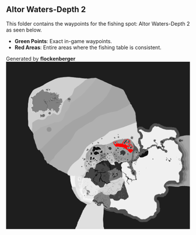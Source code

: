 ## Altor Waters-Depth 2
This folder contains the waypoints for the fishing spot: Altor Waters-Depth 2 as seen below.

- **Green Points**: Exact in-game waypoints.
- **Red Areas**: Entire areas where the fishing table is consistent.

Generated by **flockenberger**
![Altor Waters-Depth 2](./Preview.png?raw=true "Altor Waters-Depth 2")